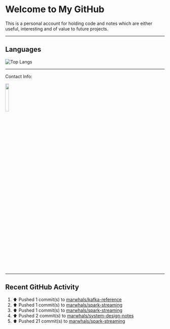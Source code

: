 # Welcome to My GitHub

This is a personal account for holding code and notes which are either useful, interesting and of value to future projects.

---
## Languages

![Top Langs](https://github-readme-stats.vercel.app/api/top-langs/?username=marwhals&layout=compact&bg_color=282c34&text_color=ffffff&title_color=ff5733)
 
---
Contact Info:

<a href="https://www.linkedin.com/in/marjanmubarok/">
  <img src="https://upload.wikimedia.org/wikipedia/commons/0/01/LinkedIn_Logo.svg" width="15%">
</a>

---

## Recent GitHub Activity

<!--RECENT_ACTIVITY:start-->
1. ⬆️ Pushed 1 commit(s) to [marwhals/kafka-reference](https://github.com/marwhals/kafka-reference)<br>
2. ⬆️ Pushed 1 commit(s) to [marwhals/spark-streaming](https://github.com/marwhals/spark-streaming)<br>
3. ⬆️ Pushed 1 commit(s) to [marwhals/spark-streaming](https://github.com/marwhals/spark-streaming)<br>
4. ⬆️ Pushed 2 commit(s) to [marwhals/system-design-notes](https://github.com/marwhals/system-design-notes)<br>
5. ⬆️ Pushed 21 commit(s) to [marwhals/spark-streaming](https://github.com/marwhals/spark-streaming)<br>
<!--RECENT_ACTIVITY:end-->
